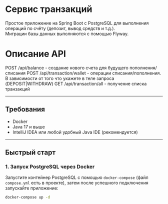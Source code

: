 # Сервис транзакций

Простое приложение на Spring Boot с PostgreSQL для выполнения операций по счёту (депозит, вывод средств и т.д.).  
Миграции базы данных выполняются с помощью Flyway.

# Описание API
POST /api/balance - создание нового счета для будущего пополнения/списания
POST /api/transaction/wallet - операции списания/пополнения. В зависимости от того что укажете в теле запроса (DEPOSIT|WITHDRAW)
GET  /api/transaction/all - получение списка транзакций


---

## Требования

- Docker  
- Java 17 и выше  
- IntelliJ IDEA или любой удобный Java IDE (рекомендуется)

---

## Быстрый старт

### 1. Запуск PostgreSQL через Docker

Запустите контейнер PostgreSQL с помощью `docker-compose` (файл `compose.yml` есть в проекте), затем после успешного подключения запускайте приложение:
```bash
docker-compose up -d
